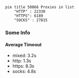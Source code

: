 
```mermaid
pie title 50866 Proxies in list
    "HTTP" : 22330
    "HTTPS": 6189
    "SOCKS" : 27815
```

### Some Info
#### Average Timeout

- mixed: 3.2s
- http: 1.3s
- https: 8.3s
- socks: 4.8s